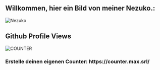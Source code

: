 <h2>Willkommen, hier ein Bild von meiner Nezuko.:</h2>
  
![Nezuko](https://anime.gdn/demon-slayer/random/nezuko?)

<h2>Github Profile Views</h2>

![COUNTER](https://counter.max.srl/get/@maximiliangt500?theme=asoul)
<h3>Erstelle deinen eigenen Counter: https://counter.max.srl/</h3>
